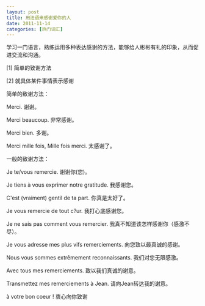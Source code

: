 ```yaml
---
layout: post
title: 用法语来感谢爱你的人
date: 2011-11-14
categories: [热门词汇]  
---
```


学习一门语言，熟练运用多种表达感谢的方法，能够给人彬彬有礼的印象，从而促进交流和沟通。

[1] 简单的致谢方法

[2] 就具体某件事情表示感谢

简单的致谢方法：

Merci. 谢谢。

Merci beaucoup. 非常感谢。

Merci bien. 多谢。

Merci mille fois, Mille fois merci. 太感谢了。

一般的致谢方法：

Je te/vous remercie. 谢谢你(您)。

Je tiens à vous exprimer notre gratitude. 我感谢您。

C'est (vraiment) gentil de ta part. 你真是太好了。

Je vous remercie de tout c?ur. 我打心底感谢您。

Je ne sais pas comment vous remercier. 我真不知道该怎样感谢你（感激不尽）。

Je vous adresse mes plus vifs remerciements. 向您致以最真诚的感谢。

Nous vous sommes extrêmement reconnaissants. 我们对您无限感激。

Avec tous mes remerciements. 致以我们真诚的谢意。

Transmettez mes remerciements à Jean. 请向Jean转达我的谢意。

à votre bon coeur ! 衷心向你致谢
